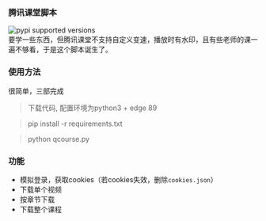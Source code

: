 ### 腾讯课堂脚本
![pypi supported versions](https://img.shields.io/badge/python-3.5%20%7C%203.6%20%7C%203.7%20%7C%203.8-blue)  
要学一些东西，但腾讯课堂不支持自定义变速，播放时有水印，且有些老师的课一遍不够看，于是这个脚本诞生了。  

### 使用方法

很简单，三部完成

> 下载代码, 配置环境为python3 + edge 89

> pip install -r requirements.txt

> python qcourse.py

### 功能
- 模拟登录，获取cookies（若cookies失效，删除`cookies.json`）
- 下载单个视频
- 按章节下载
- 下载整个课程
